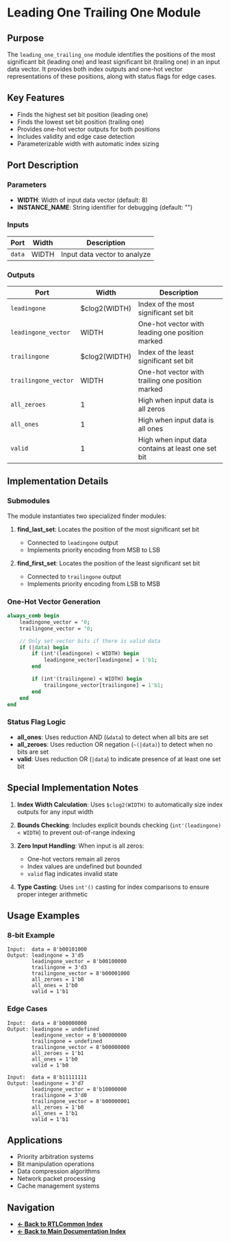 # Leading One Trailing One Module

## Purpose
The `leading_one_trailing_one` module identifies the positions of the most significant bit (leading one) and least significant bit (trailing one) in an input data vector. It provides both index outputs and one-hot vector representations of these positions, along with status flags for edge cases.

## Key Features
- Finds the highest set bit position (leading one)
- Finds the lowest set bit position (trailing one) 
- Provides one-hot vector outputs for both positions
- Includes validity and edge case detection
- Parameterizable width with automatic index sizing

## Port Description

### Parameters
- **WIDTH**: Width of input data vector (default: 8)
- **INSTANCE_NAME**: String identifier for debugging (default: "")

### Inputs
| Port | Width | Description |
|------|-------|-------------|
| `data` | WIDTH | Input data vector to analyze |

### Outputs
| Port | Width | Description |
|------|-------|-------------|
| `leadingone` | $clog2(WIDTH) | Index of the most significant set bit |
| `leadingone_vector` | WIDTH | One-hot vector with leading one position marked |
| `trailingone` | $clog2(WIDTH) | Index of the least significant set bit |
| `trailingone_vector` | WIDTH | One-hot vector with trailing one position marked |
| `all_zeroes` | 1 | High when input data is all zeros |
| `all_ones` | 1 | High when input data is all ones |
| `valid` | 1 | High when input data contains at least one set bit |

## Implementation Details

### Submodules
The module instantiates two specialized finder modules:

1. **find_last_set**: Locates the position of the most significant set bit
   - Connected to `leadingone` output
   - Implements priority encoding from MSB to LSB

2. **find_first_set**: Locates the position of the least significant set bit
   - Connected to `trailingone` output  
   - Implements priority encoding from LSB to MSB

### One-Hot Vector Generation
```systemverilog
always_comb begin
    leadingone_vector = '0;
    trailingone_vector = '0;

    // Only set vector bits if there is valid data
    if (|data) begin
        if (int'(leadingone) < WIDTH) begin
            leadingone_vector[leadingone] = 1'b1;
        end

        if (int'(trailingone) < WIDTH) begin
            trailingone_vector[trailingone] = 1'b1;
        end
    end
end
```

### Status Flag Logic
- **all_ones**: Uses reduction AND (`&data`) to detect when all bits are set
- **all_zeroes**: Uses reduction OR negation (`~(|data)`) to detect when no bits are set
- **valid**: Uses reduction OR (`|data`) to indicate presence of at least one set bit

## Special Implementation Notes

1. **Index Width Calculation**: Uses `$clog2(WIDTH)` to automatically size index outputs for any input width

2. **Bounds Checking**: Includes explicit bounds checking (`int'(leadingone) < WIDTH`) to prevent out-of-range indexing

3. **Zero Input Handling**: When input is all zeros:
   - One-hot vectors remain all zeros
   - Index values are undefined but bounded
   - `valid` flag indicates invalid state

4. **Type Casting**: Uses `int'()` casting for index comparisons to ensure proper integer arithmetic

## Usage Examples

### 8-bit Example
```
Input:  data = 8'b00101000
Output: leadingone = 3'd5
        leadingone_vector = 8'b00100000
        trailingone = 3'd3  
        trailingone_vector = 8'b00001000
        all_zeroes = 1'b0
        all_ones = 1'b0
        valid = 1'b1
```

### Edge Cases
```
Input:  data = 8'b00000000
Output: leadingone = undefined
        leadingone_vector = 8'b00000000
        trailingone = undefined
        trailingone_vector = 8'b00000000
        all_zeroes = 1'b1
        all_ones = 1'b0
        valid = 1'b0

Input:  data = 8'b11111111
Output: leadingone = 3'd7
        leadingone_vector = 8'b10000000
        trailingone = 3'd0
        trailingone_vector = 8'b00000001
        all_zeroes = 1'b0
        all_ones = 1'b1
        valid = 1'b1
```

## Applications
- Priority arbitration systems
- Bit manipulation operations
- Data compression algorithms
- Network packet processing
- Cache management systems

## Navigation

- **[← Back to RTLCommon Index](index.md)**
- **[← Back to Main Documentation Index](../../index.md)**
